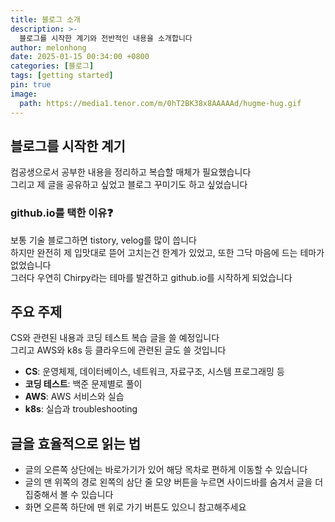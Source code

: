 ```yaml
---
title: 블로그 소개
description: >-
  블로그를 시작한 계기와 전반적인 내용을 소개합니다
author: melonhong
date: 2025-01-15 00:34:00 +0800
categories: [블로그]
tags: [getting started]
pin: true
image:
  path: https://media1.tenor.com/m/0hT2BK38x8AAAAAd/hugme-hug.gif
---
```


## 블로그를 시작한 계기
컴공생으로서 공부한 내용을 정리하고 복습할 매체가 필요했습니다  
그리고 제 글을 공유하고 싶었고 블로그 꾸미기도 하고 싶었습니다

### github.io를 택한 이유❓
보통 기술 블로그하면 tistory, velog를 많이 씁니다  
하지만 완전히 제 입맛대로 뜯어 고치는건 한계가 있었고, 또한 그닥 마음에 드는 테마가 없었습니다  
그러다 우연히 Chirpy라는 테마를 발견하고 github.io를 시작하게 되었습니다


## 주요 주제
CS와 관련된 내용과 코딩 테스트 복습 글을 쓸 예정입니다  
그리고 AWS와 k8s 등 클라우드에 관련된 글도 쓸 것입니다
- **CS**: 운영체제, 데이터베이스, 네트워크, 자료구조, 시스템 프로그래밍 등
- **코딩 테스트**: 백준 문제별로 풀이
- **AWS**: AWS 서비스와 실습
- **k8s**: 실습과 troubleshooting


## 글을 효율적으로 읽는 법
- 글의 오른쪽 상단에는 바로가기가 있어 해당 목차로 편하게 이동할 수 있습니다
- 글의 맨 위쪽의 경로 왼쪽의 삼단 줄 모양 버튼을 누르면 사이드바를 숨겨서 글을 더 집중해서 볼 수 있습니다
- 화면 오른쪽 하단에 맨 위로 가기 버튼도 있으니 참고해주세요